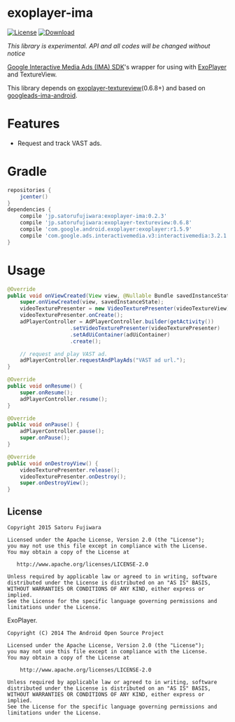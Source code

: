 exoplayer-ima
===

[![License](https://img.shields.io/badge/license-Apache%202-blue.svg)](https://www.apache.org/licenses/LICENSE-2.0)
[![Download](https://api.bintray.com/packages/satorufujiwara/maven/exoplayer-ima/images/download.svg)](https://bintray.com/satorufujiwara/maven/exoplayer-ima/_latestVersion)

*This library is experimental. API and all codes will be changed without notice*

[Google Interactive Media Ads (IMA) SDK](https://developers.google.com/interactive-media-ads/docs/sdks/android/)'s wrapper for using with [ExoPlayer](https://github.com/google/ExoPlayer) and TextureView.

This library depends on [exoplayer-textureview](https://github.com/satorufujiwara/exoplayer-textureview)(0.6.8+) and based on [googleads-ima-android](https://github.com/googleads/googleads-ima-android).

# Features
* Request and track VAST ads.

# Gradle

```groovy
repositories {
    jcenter()
}
dependencies {
    compile 'jp.satorufujiwara:exoplayer-ima:0.2.3'
    compile 'jp.satorufujiwara:exoplayer-textureview:0.6.8'
    compile 'com.google.android.exoplayer:exoplayer:r1.5.9'
    compile 'com.google.ads.interactivemedia.v3:interactivemedia:3.2.1'
}
```

# Usage

```java
@Override
public void onViewCreated(View view, @Nullable Bundle savedInstanceState) {
    super.onViewCreated(view, savedInstanceState);
    videoTexturePresenter = new VideoTexturePresenter(videoTextureView);
    videoTexturePresenter.onCreate();
    adPlayerController = AdPlayerController.builder(getActivity())
                    .setVideoTexturePresenter(videoTexturePresenter)
                    .setAdUiContainer(adUiContainer)
                    .create();

    // request and play VAST ad.
    adPlayerController.requestAndPlayAds("VAST ad url.");
}

@Override
public void onResume() {
    super.onResume();
    adPlayerController.resume();
}

@Override
public void onPause() {
    adPlayerController.pause();
    super.onPause();
}

@Override
public void onDestroyView() {
    videoTexturePresenter.release();
    videoTexturePresenter.onDestroy();
    super.onDestroyView();
}
```

License
-------

    Copyright 2015 Satoru Fujiwara

    Licensed under the Apache License, Version 2.0 (the "License");
    you may not use this file except in compliance with the License.
    You may obtain a copy of the License at

       http://www.apache.org/licenses/LICENSE-2.0

    Unless required by applicable law or agreed to in writing, software
    distributed under the License is distributed on an "AS IS" BASIS,
    WITHOUT WARRANTIES OR CONDITIONS OF ANY KIND, either express or implied.
    See the License for the specific language governing permissions and
    limitations under the License.

ExoPlayer.

    Copyright (C) 2014 The Android Open Source Project
    
    Licensed under the Apache License, Version 2.0 (the "License");
    you may not use this file except in compliance with the License.
    You may obtain a copy of the License at
    
        http://www.apache.org/licenses/LICENSE-2.0
    
    Unless required by applicable law or agreed to in writing, software
    distributed under the License is distributed on an "AS IS" BASIS,
    WITHOUT WARRANTIES OR CONDITIONS OF ANY KIND, either express or implied.
    See the License for the specific language governing permissions and
    limitations under the License.
